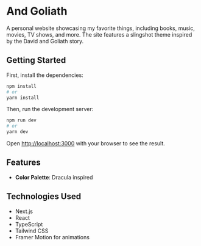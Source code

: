 # And Goliath

A personal website showcasing my favorite things, including books, music, movies, TV shows, and more. The site features a slingshot theme inspired by the David and Goliath story.

## Getting Started

First, install the dependencies:

```bash
npm install
# or
yarn install
```

Then, run the development server:

```bash
npm run dev
# or
yarn dev
```

Open [http://localhost:3000](http://localhost:3000) with your browser to see the result.

## Features

- **Color Palette**: Dracula inspired

## Technologies Used

- Next.js
- React
- TypeScript
- Tailwind CSS
- Framer Motion for animations 
